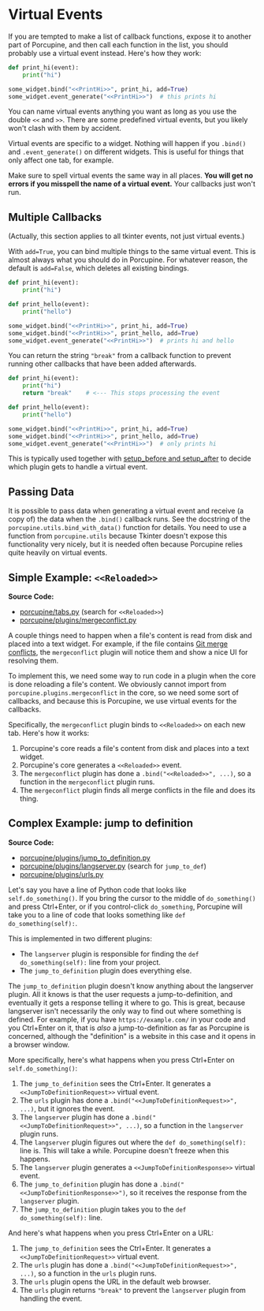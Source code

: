 # Virtual Events

If you are tempted to make a list of callback functions, expose it to another part of Porcupine,
and then call each function in the list, you should probably use a virtual event instead.
Here's how they work:

```python
def print_hi(event):
    print("hi")

some_widget.bind("<<PrintHi>>", print_hi, add=True)
some_widget.event_generate("<<PrintHi>>")  # this prints hi
```

You can name virtual events anything you want as long as you use the double `<<` and `>>`.
There are some predefined virtual events, but you likely won't clash with them by accident.

Virtual events are specific to a widget.
Nothing will happen if you `.bind()` and `.event_generate()` on different widgets.
This is useful for things that only affect one tab, for example.

Make sure to spell virtual events the same way in all places.
**You will get no errors if you misspell the name of a virtual event.**
Your callbacks just won't run.


## Multiple Callbacks

(Actually, this section applies to all tkinter events, not just virtual events.)

With `add=True`, you can bind multiple things to the same virtual event.
This is almost always what you should do in Porcupine.
For whatever reason, the default is `add=False`, which deletes all existing bindings.

```python
def print_hi(event):
    print("hi")

def print_hello(event):
    print("hello")

some_widget.bind("<<PrintHi>>", print_hi, add=True)
some_widget.bind("<<PrintHi>>", print_hello, add=True)
some_widget.event_generate("<<PrintHi>>")  # prints hi and hello
```

You can return the string `"break"` from a callback function to prevent running other
callbacks that have been added afterwards.

```python
def print_hi(event):
    print("hi")
    return "break"    # <--- This stops processing the event

def print_hello(event):
    print("hello")

some_widget.bind("<<PrintHi>>", print_hi, add=True)
some_widget.bind("<<PrintHi>>", print_hello, add=True)
some_widget.event_generate("<<PrintHi>>")  # only prints hi
```

This is typically used together with [setup_before and setup_after](archotecture-and-design.md#loading-order)
to decide which plugin gets to handle a virtual event.


## Passing Data

It is possible to pass data when generating a virtual event
and receive (a copy of) the data when the `.bind()` callback runs.
See the docstring of the `porcupine.utils.bind_with_data()` function for details.
You need to use a function from `porcupine.utils` because
Tkinter doesn't expose this functionality very nicely,
but it is needed often because Porcupine relies quite heavily on virtual events.


## Simple Example: `<<Reloaded>>`

**Source Code:**
- [porcupine/tabs.py](../porcupine/tabs.py) (search for `<<Reloaded>>`)
- [porcupine/plugins/mergeconflict.py](../porcupine/plugins/mergeconflict.py)

A couple things need to happen when a file's content is read from disk and placed into a text widget.
For example, if the file contains [Git merge conflicts](https://akuli.github.io/git-guide/branches.html#merges-and-merge-conflicts),
the `mergeconflict` plugin will notice them and show a nice UI for resolving them.

To implement this, we need some way to run code in a plugin when the core is done reloading a file's content.
We obviously cannot import from `porcupine.plugins.mergeconflict` in the core,
so we need some sort of callbacks,
and because this is Porcupine, we use virtual events for the callbacks.

Specifically, the `mergeconflict` plugin binds to `<<Reloaded>>` on each new tab.
Here's how it works:
1. Porcupine's core reads a file's content from disk and places into a text widget.
2. Porcupine's core generates a `<<Reloaded>>` event.
3. The `mergeconflict` plugin has done a `.bind("<<Reloaded>>", ...)`,
    so a function in the `mergeconflict` plugin runs.
4. The `mergeconflict` plugin finds all merge conflicts in the file and does its thing.


## Complex Example: jump to definition

**Source Code:**
- [porcupine/plugins/jump_to_definition.py](../porcupine/plugins/jump_to_definition.py)
- [porcupine/plugins/langserver.py](../porcupine/plugins/langserver.py) (search for `jump_to_def`)
- [porcupine/plugins/urls.py](../porcupine/plugins/urls.py)

Let's say you have a line of Python code that looks like `self.do_something()`.
If you bring the cursor to the middle of `do_something()` and press Ctrl+Enter,
or if you control-click `do_something`,
Porcupine will take you to a line of code that looks something like `def do_something(self):`.

This is implemented in two different plugins:
- The `langserver` plugin is responsible for finding the `def do_something(self):` line from your project.
- The `jump_to_definition` plugin does everything else.

The `jump_to_definition` plugin doesn't know anything about the langserver plugin.
All it knows is that the user requests a jump-to-definition,
and eventually it gets a response telling it where to go.
This is great, because langserver isn't necessarily the only way to find out where something is defined.
For example, if you have `https://example.com/` in your code and you Ctrl+Enter on it,
that is *also* a jump-to-definition as far as Porcupine is concerned,
although the "definition" is a website in this case and it opens in a browser window.

More specifically, here's what happens when you press Ctrl+Enter on `self.do_something()`:

1. The `jump_to_definition` sees the Ctrl+Enter. It generates a `<<JumpToDefinitionRequest>>` virtual event.
2. The `urls` plugin has done a `.bind("<<JumpToDefinitionRequest>>", ...)`, but it ignores the event.
2. The `langserver` plugin has done a `.bind("<<JumpToDefinitionRequest>>", ...)`,
    so a function in the `langserver` plugin runs.
3. The `langserver` plugin figures out where the `def do_something(self):` line is.
    This will take a while. Porcupine doesn't freeze when this happens.
4. The `langserver` plugin generates a `<<JumpToDefinitionResponse>>` virtual event.
5. The `jump_to_definition` plugin has done a `.bind("<<JumpToDefinitionResponse>>")`,
    so it receives the response from the `langserver` plugin.
6. The `jump_to_definition` plugin takes you to the `def do_something(self):` line.

And here's what happens when you press Ctrl+Enter on a URL:

1. The `jump_to_definition` sees the Ctrl+Enter. It generates a `<<JumpToDefinitionRequest>>` virtual event.
2. The `urls` plugin has done a `.bind("<<JumpToDefinitionRequest>>", ...)`,
    so a function in the `urls` plugin runs.
3. The `urls` plugin opens the URL in the default web browser.
4. The `urls` plugin returns `"break"` to prevent the `langserver` plugin from handling the event.
